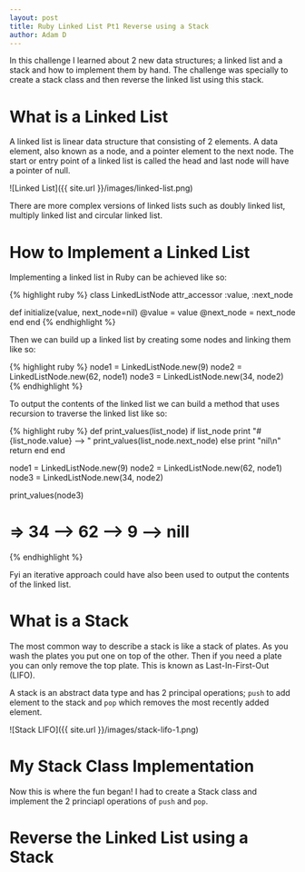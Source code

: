```yaml
---
layout: post
title: Ruby Linked List Pt1 Reverse using a Stack
author: Adam D
---
```


In this challenge I learned about 2 new data structures; a linked list and a stack and how to implement them by hand. The challenge was specially to create a stack class and then reverse the linked list using this stack.

# What is a Linked List

A linked list is linear data structure that consisting of 2 elements. A data element, also known as a node, and a pointer element to the next node. The start or entry point of a linked list is called the head and last node will have a pointer of null.

![Linked List]({{ site.url }}/images/linked-list.png)

There are more complex versions of linked lists such as doubly linked list, multiply linked list and circular linked list.

# How to Implement a Linked List

Implementing a linked list in Ruby can be achieved like so:

{% highlight ruby %}
class LinkedListNode
  attr_accessor :value, :next_node

  def initialize(value, next_node=nil)
    @value = value
    @next_node = next_node
  end
end
{% endhighlight %}

Then we can build up a linked list by creating some nodes and linking them like so:

{% highlight ruby %}
node1 = LinkedListNode.new(9)
node2 = LinkedListNode.new(62, node1)
node3 = LinkedListNode.new(34, node2)
{% endhighlight %}

To output the contents of the linked list we can build a method that uses recursion to traverse the linked list like so:

{% highlight ruby %}
def print_values(list_node)
  if list_node
    print "#{list_node.value} --> "
    print_values(list_node.next_node)
  else
    print "nil\n"
    return
  end
end

node1 = LinkedListNode.new(9)
node2 = LinkedListNode.new(62, node1)
node3 = LinkedListNode.new(34, node2)

print_values(node3)

# => 34 --> 62 --> 9 --> nill
{% endhighlight %}

Fyi an iterative approach could have also been used to output the contents of the linked list.


# What is a Stack

The most common way to describe a stack is like a stack of plates. As you wash the plates you put one on top of the other. Then if you need a plate you can only remove the top plate. This is known as Last-In-First-Out (LIFO).

A stack is an abstract data type and has 2 principal operations; `push` to add element to the stack and `pop` which removes the most recently added element.

![Stack LIFO]({{ site.url }}/images/stack-lifo-1.png)


# My Stack Class Implementation

Now this is where the fun began! I had to create a Stack class and implement the 2 princiapl operations of `push` and `pop`.



# Reverse the Linked List using a Stack
